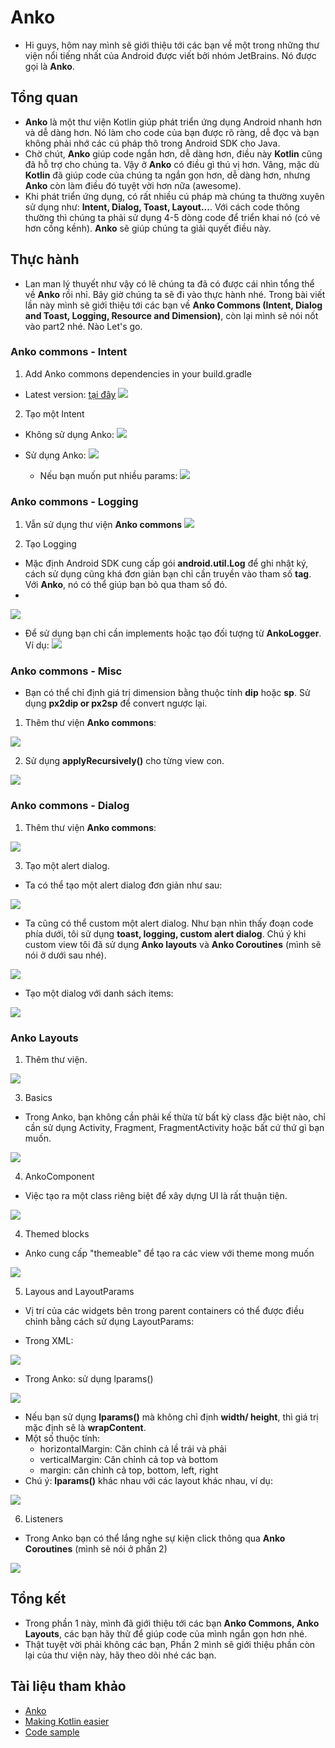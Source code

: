 # **Anko**
- Hi guys, hôm nay mình sẽ giới thiệu tới các bạn về một trong những thư viện nổi tiếng nhất của Android được viết bởi nhóm JetBrains. Nó được gọi là **Anko**.
## Tổng quan
- **Anko** là một thư viện Kotlin giúp phát triển ứng dụng Android nhanh hơn và dễ dàng hơn. Nó làm cho code của bạn được rõ ràng, dễ đọc và bạn không phải nhớ các cú pháp thô trong Android SDK cho Java.
- Chờ chút, **Anko** giúp code ngắn hơn, dễ dàng hơn, điều này **Kotlin**  cũng đã hỗ trợ cho chúng ta. Vậy ở **Anko** có điều gì thú vị hơn. Vâng, mặc dù **Kotlin** đã giúp code của chúng ta ngắn gọn hơn, dễ dàng hơn, nhưng **Anko** còn làm điều đó tuyệt vời hơn nữa (awesome).
- Khi phát triển ứng dụng, có rất nhiều cú pháp mà chúng ta thường xuyên sử dụng như: **Intent, Dialog, Toast, Layout...**. Với cách code thông thường thì chúng ta phải sử dụng 4-5 dòng code để triển khai nó (có vẻ hơn cồng kềnh). **Anko** sẽ giúp chúng ta giải quyết điều này.

## Thực hành
- Lan man lý thuyết như vậy có lẽ chúng ta đã có được cái nhìn tổng thể về **Anko** rồi nhỉ. Bây giờ chúng ta sẽ đi vào thực hành nhé. Trong bài viết lần này mình sẽ giới thiệu tới các bạn về **Anko Commons (Intent, Dialog and Toast, Logging, Resource and Dimension)**, còn lại mình sẽ nói nốt vào part2 nhé. Nào Let's go.
### Anko commons - Intent
1. Add Anko commons dependencies in your build.gradle
- Latest version: [tại đây](https://bintray.com/jetbrains/anko/anko/0.10.8)
![](https://images.viblo.asia/ee0d9828-bc1b-4902-b0d1-63eecc308f5f.PNG)

2. Tạo một Intent
- Không sử dụng Anko:
![](https://images.viblo.asia/7ed97136-7dff-4ead-a928-8b975ee89d3f.PNG)

- Sử dụng Anko:
![](https://images.viblo.asia/44ae3403-ffdf-4761-bd44-b6f3692f6183.PNG)

    + Nếu bạn muốn put nhiều params:
    ![](https://images.viblo.asia/d2682743-8084-4ce5-899f-6edbf0df3202.PNG)
    
### Anko commons - Logging
1. Vẫn sử dụng thư viện **Anko commons**
![](https://images.viblo.asia/ee0d9828-bc1b-4902-b0d1-63eecc308f5f.PNG)

3. Tạo Logging
- Mặc định Android SDK cung cấp gói **android.util.Log** để ghi nhật ký, cách sử dụng cũng khá đơn giản bạn chỉ cần truyền vào tham số **tag**. Với **Anko**, nó có thể giúp bạn bỏ qua tham số đó.
- 
![](https://images.viblo.asia/b811608e-905f-466d-8f2b-2ddee95fced8.PNG)

- Để sử dụng bạn chỉ cần implements  hoặc tạo đối tượng từ **AnkoLogger**. Ví dụ:
![](https://images.viblo.asia/f8a32679-251f-45a2-96bd-72e4e523d013.PNG)

### Anko commons - Misc
- Bạn có thể chỉ định giá trị dimension bằng thuộc tính **dip** hoặc **sp**. Sử dụng **px2dip or px2sp** để convert ngược lại.
1. Thêm thư viện **Anko commons**:

![](https://images.viblo.asia/ee0d9828-bc1b-4902-b0d1-63eecc308f5f.PNG)

2. Sử dụng **applyRecursively()** cho từng view con.

![](https://images.viblo.asia/afe058ba-34cc-49b7-a09d-4c56911323a4.PNG)

### Anko commons - Dialog
1. Thêm thư viện **Anko commons**:

![](https://images.viblo.asia/933b9f3b-2cc5-4730-9cbc-1904dee1307b.PNG)

3. Tạo một alert dialog.
- Ta có thể tạo một alert dialog đơn giản như sau:

![](https://images.viblo.asia/5306bbdd-935c-4dd0-a75b-2f98f4cec9f3.PNG)

- Ta cũng có thể custom một alert dialog. Như bạn nhìn thấy đoạn code phía dưới, tôi sử dụng **toast, logging, custom alert dialog**. Chú ý khi custom view tôi đã sử dụng **Anko layouts** và **Anko Coroutines**  (mình sẽ nói ở dưới sau nhé).

![](https://images.viblo.asia/e278efca-fa16-4de7-9836-fd532b0dced2.PNG)
- Tạo một dialog với danh sách items:

![](https://images.viblo.asia/f7b6d394-4b67-4648-95f1-0420fada377b.PNG)

### Anko Layouts
1. Thêm thư viện. 

![](https://images.viblo.asia/e5133381-4c20-4f8e-9245-1474001c4767.PNG)

3. Basics
- Trong Anko, bạn không cần phải kế thừa từ bất kỳ class đặc biệt nào, chỉ cần sử dụng Activity, Fragment, FragmentActivity hoặc bất cứ thứ gì bạn muốn.

![](https://images.viblo.asia/48af927e-2fb3-48f2-a4b8-6c261502ec76.PNG)

4. AnkoComponent
-  Việc tạo ra một class riêng biệt để xây dựng UI là rất thuận tiện.

![](https://images.viblo.asia/40b06fdf-9cf3-45fe-9d41-6b3224350849.PNG)

4. Themed blocks
- Anko cung cấp "themeable" để tạo ra các view với theme mong muốn

![](https://images.viblo.asia/86855b1f-bffa-4f74-ab6d-da10efba5476.PNG)

5. Layous and LayoutParams
- Vị trí của các widgets bên trong parent containers có thể được điều chỉnh bằng cách sử dụng LayoutParams:
+ Trong XML:

![](https://images.viblo.asia/db148035-ed79-4265-87d7-f980f6f733ff.PNG)

+ Trong Anko: sử dụng lparams()

![](https://images.viblo.asia/3e4673ee-1530-4146-8a50-bc56db25ec41.PNG)

- Nếu bạn sử dụng **lparams()** mà không chỉ định **width/ height**, thì giá trị mặc định sẽ là **wrapContent**.
- Một số thuộc tính:
    + horizontalMargin: Căn chỉnh cả lề trái và phải
    + verticalMargin: Căn chỉnh cả top và bottom
    + margin: căn chỉnh cả top, bottom, left, right
- Chú ý: **lparams()** khác nhau với các layout khác nhau, ví dụ:

![](https://images.viblo.asia/bfd5ba44-b1ef-47fc-b0e4-873e6d5273fc.PNG)

6. Listeners
- Trong Anko bạn có thể lắng nghe sự kiện click thông qua **Anko Coroutines** (mình sẽ nói ở phần 2)

![](https://images.viblo.asia/dff09e58-a907-4b9d-a1f6-3a39e6b6b79a.PNG)

## Tổng kết
- Trong phần 1 này, mình đã giới thiệu tới các bạn **Anko Commons, Anko Layouts**, các bạn hãy thử để giúp code của mình ngắn gọn hơn nhé.
- Thật tuyệt vời phải không các bạn, Phần 2 mình sẽ giới thiệu phần còn lại của thư viện này, hãy theo dõi nhé các bạn.

## Tài liệu tham khảo
- [Anko](https://github.com/Kotlin/anko)
- [Making Kotlin easier](https://android.jlelse.eu/making-kotlin-easier-android-development-fb9fc2d4d2ce)
- [Code sample](https://github.com/hoangbn-1772/AnkoSample)